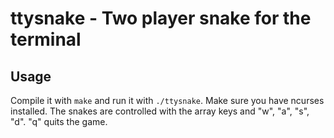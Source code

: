 # ttysnake - Two player snake for the terminal

## Usage
Compile it with ``make`` and run it with ``./ttysnake``. Make sure you have ncurses installed.
The snakes are controlled with the array keys and "w", "a", "s", "d". "q" quits the game.
